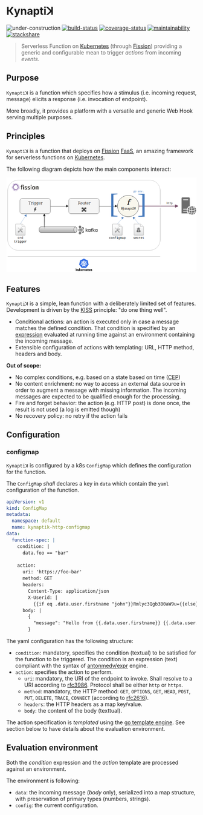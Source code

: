 Кynaptiꓘ
========

![under-construction](https://img.shields.io/badge/%F0%9F%9A%A7-under%20construction-important)
[![build-status](https://travis-ci.org/ccamel/kynaptik.svg?branch=master)](https://travis-ci.org/ccamel/kynaptik)
[![coverage-status](https://coveralls.io/repos/github/ccamel/kynaptik/badge.svg?branch=master&kill_cache=1)](https://coveralls.io/github/ccamel/kynaptik?branch=master)
[![maintainability](https://api.codeclimate.com/v1/badges/bb38e3df1b0591b4d1ef/maintainability)](https://codeclimate.com/github/ccamel/kynaptik/maintainability)
[![stackshare](http://img.shields.io/badge/tech-stack-0690fa.svg?style=flat)](https://stackshare.io/ccamel/kynaptik)

> Serverless Function on [Kubernetes] (through [Fission](https://fission.io/)) providing a generic and configurable mean to trigger _actions_ from incoming _events_.

## Purpose

`Kynaptiꓘ` is a function which specifies how a stimulus (i.e. incoming request, message) elicits a response (i.e. invocation of endpoint).

More broadly, it provides a platform with a versatile and generic Web Hook serving multiple purposes.

## Principles

`Kynaptiꓘ` is a function that deploys on [Fission] [FaaS](https://en.wikipedia.org/wiki/Function_as_a_service), an amazing framework for serverless functions on [Kubernetes].

The following diagram depicts how the main components interact:

![overview](doc/kynaptik-overview.png)

## Features

`Kynaptiꓘ` is a simple, lean function with a deliberately limited set of features. Development is driven by the [KISS](https://en.wikipedia.org/wiki/KISS_principle) principle:
"do one thing well".

- Conditional actions: an action is executed only in case a message matches the defined condition. That condition is specified by an [expression](https://github.com/antonmedv/expr) evaluated
at running time against an environment containing the incoming message.
- Extensible configuration of actions with templating: URL, HTTP method, headers and body.

__Out of scope:__

- No complex conditions, e.g. based on a state based on time ([CEP](https://en.wikipedia.org/wiki/Complex_event_processing))
- No content enrichment: no way to access an external data source in order to augment a message with missing information.
The incoming messages are expected to be qualified enough for the processing.
- Fire and forget behavior: the action (e.g. HTTP post) is done once, the result is not used (a log is emitted though)
- No recovery policy: no retry if the action fails

## Configuration

### configmap

`Kynaptiꓘ` is configured by a k8s `ConfigMap` which defines the configuration for the function.

The `ConfigMap` _shall_ declares a key in `data` which contain the `yaml` configuration of the function.

```yaml
apiVersion: v1
kind: ConfigMap
metadata:
  namespace: default
  name: kynaptik-http-configmap
data:
  function-spec: |
    condition: |
      data.foo == "bar"

    action:
      uri: 'https://foo-bar'
      method: GET
      headers:
        Content-Type: application/json
        X-Userid: |
          {{if eq .data.user.firstname "john"}}Rmlyc3Qgb3B0aW9u={{else}}U2Vjb25kIG9wdGlvbg=={{end}}
      body: |
        {
          "message": "Hello from {{.data.user.firstname}} {{.data.user.lastname}}"
        }
```

The yaml configuration has the following structure:

- `condition`: mandatory, specifies the condition (textual) to be satisfied for the function to be triggered. The condition is an expression 
(text) compliant with the syntax of [antonmedv/expr](https://github.com/antonmedv/expr) engine.
- `action`: specifies the action to perform.
  - `uri`: mandatory, the URI of the endpoint to invoke. Shall resolve to a URI according to [rfc3986](https://www.ietf.org/rfc/rfc3986.txt).
  Protocol shall be either `http` or `https`.
  - `method`: mandatory, the HTTP method: `GET`, `OPTIONS`, `GET`, `HEAD`, `POST`, `PUT`, `DELETE`, `TRACE`, `CONNECT` (according to [rfc2616](https://www.ietf.org/rfc/rfc2616.txt)).
  - `headers`: the HTTP headers as a map key/value.
  - `body`: the content of the body (texttual).

The action specification is _templated_ using the [go template engine](https://golang.org/pkg/text/template/). See section below to have
details about the evaluation environment.

## Evaluation environment

Both the _condition_ expression and the _action_ template are processed against an environment.

The environment is following:

- `data`: the incoming message (_body_ only), serialized into a map structure, with preservation of primary types (numbers, strings).
- `config`: the current configuration.


[Kubernetes]: https://kubernetes.io/
[Fission]: https://fission.io/
[Kafka]: https://kafka.apache.org/
